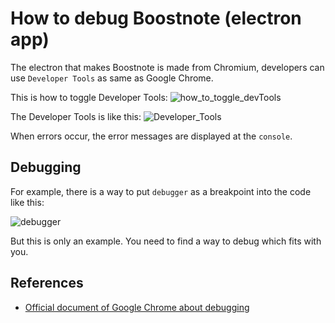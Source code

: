 # How to debug Boostnote (electron app)
The electron that makes Boostnote is made from Chromium, developers can use `Developer Tools` as same as Google Chrome.

This is how to toggle Developer Tools:
![how_to_toggle_devTools](https://cloud.githubusercontent.com/assets/11307908/24343585/162187e2-127c-11e7-9c01-23578db03ecf.png)

The Developer Tools is like this:
![Developer_Tools](https://cloud.githubusercontent.com/assets/11307908/24343545/eff9f3a6-127b-11e7-94cf-cb67bfda634a.png)

When errors occur, the error messages are displayed at the `console`.

## Debugging
For example, there is a way to put `debugger` as a breakpoint into the code like this:

![debugger](https://cloud.githubusercontent.com/assets/11307908/24343879/9459efea-127d-11e7-9943-f60bf7f66d4a.png)

But this is only an example. You need to find a way to debug which fits with you.

## References
* [Official document of Google Chrome about debugging](https://developer.chrome.com/devtools)
